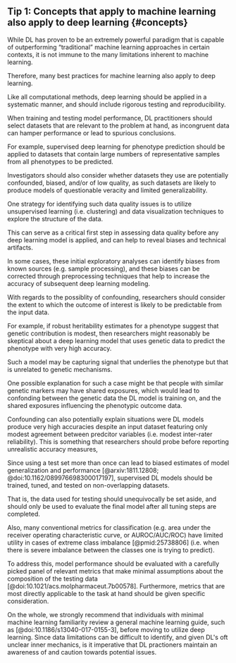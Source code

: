 ## Tip 1: Concepts that apply to machine learning also apply to deep learning {#concepts}

While DL has proven to be an extremely powerful paradigm that is capable of outperforming “traditional” machine learning approaches in certain contexts, it is not immune to the many limitations inherent to machine learning.

Therefore, many best practices for machine learning also apply to deep learning.

Like all computational methods, deep learning should be applied in a systematic manner, and should include rigorous testing and reproducibility.

When training and testing model performance, DL practitioners should select datasets that are relevant to the problem at hand, as incongruent data can hamper performance or lead to spurious conclusions.

For example, supervised deep learning for phenotype prediction should be applied to datasets that contain large numbers of representative samples from all phenotypes to be predicted.




Investigators should also consider whether datasets they use are potentially confounded, biased, and/or of low quality, as such datasets are likely to produce models of questionable veracity and limited generalizability.

One strategy for identifying such data quality issues is to utilize unsupervised learning (i.e. clustering) and data visualization techniques to explore the structure of the data.

This can serve as a critical first step in assessing data quality before any deep learning model is applied, and can help to reveal biases and technical artifacts. 

In some cases, these initial exploratory analyses can identify biases from known sources (e.g. sample processing), and these biases can be corrected through preprocessing techniques that help to increase the accuracy of subsequent deep learning modeling.

With regards to the possiblity of confounding, researchers should consider the extent to which the outcome of interest is likely to be predictable from the input data.

For example, if robust heritability estimates for a phenotype suggest that genetic contribution is modest, then researchers might reasonably be skeptical about a deep learning model that uses genetic data to predict the phenotype with very high accuracy.

Such a model may be capturing signal that underlies the phenotype but that is unrelated to genetic mechanisms.

One possible explanation for such a case might be that people with similar genetic markers may have shared exposures, which would lead to confonding between the genetic data the DL model is training on, and the shared exposures influencing the phenotypic outcome data.

Confounding can also potentially explain situations were DL models produce very high accuracies despite an input dataset featuring only modest agreement between predcitor variables (i.e. modest inter-rater reliability). This is something that researchers should probe before reporting unrealistic accuracy measures,




Since using a test set more than once can lead to biased estimates of model generalization and performance [@arxiv:1811.12808; @doi:10.1162/089976698300017197],
supervised DL models should be trained, tuned, and tested on non-overlapping datasets.

That is, the data used for testing should unequivocally be set aside, and should only be used to evaluate the final model after all tuning steps are completed.

Also, many conventional metrics for classification (e.g. area under the receiver operating characteristic curve, or AUROC/AUC/ROC) have limited utility in cases of extreme class imbalance [@pmid:25738806] (i.e. when there is severe imbalance between the classes one is trying to predict).

To address this, model performance should be evaluated with a carefully picked panel of relevant metrics that make minimal assumptions about the composition of the testing data [@doi:10.1021/acs.molpharmaceut.7b00578]. Furthermore, metrics that are most directly applicable to the task at hand should be given specific consideration.

On the whole, we strongly recommend that individuals with minimal machine learning familiarity review a general machine learning guide, such as [@doi:10.1186/s13040-017-0155-3], before moving to utilize deep learning. Since data limitations can be difficult to identify, and given DL's oft unclear inner mechanics, is it imperative that DL practioners maintain an awareness of and caution towards potential issues.
